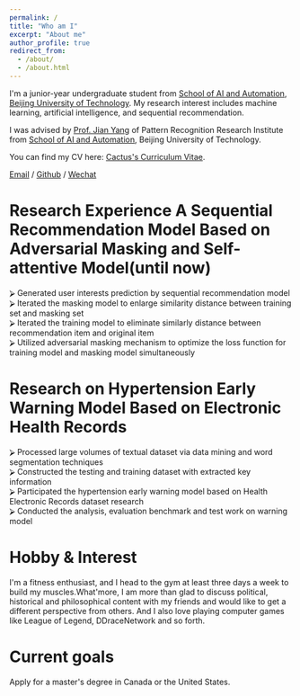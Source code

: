 ```yaml
---
permalink: /
title: "Who am I"
excerpt: "About me"
author_profile: true
redirect_from: 
  - /about/
  - /about.html
---
```


I'm a junior-year undergraduate student from [School of AI and Automation](https://xxxb.bjut.edu.cn/szdw/jsjs1/rgznyzdhx.htm), [Beijing University of Technology](https://www.bjut.edu.cn/). My research interest includes machine learning, artificial intelligence, and sequential recommendation.

 I was advised by [Prof. Jian Yang](https://xxxb.bjut.edu.cn/info/1403/2486.htm) of Pattern Recognition Research Institute from [School of AI and Automation](https://xxxb.bjut.edu.cn/szdw/jsjs1/rgznyzdhx.htm), Beijing University of Technology.

You can find my CV here: [Cactus's Curriculum Vitae](../assets/RongZheng_Xiang_CV.pdf).

[Email](mailto:xiangrongzheng@emails.bjut.edu.cn) / [Github](https://github.com/Cactus0501) / [Wechat](../images/wechat.jpg)



Research Experience
A Sequential Recommendation Model Based on Adversarial Masking and Self-attentive Model(until now)
======
⮚	Generated user interests prediction by sequential recommendation model                                                                                
⮚	Iterated the masking model to enlarge similarity distance between training set and masking set                                                                                                       
⮚	Iterated the training model to eliminate similarly distance between recommendation item and original item                                                                                           
⮚	Utilized adversarial masking mechanism to optimize the loss function for training model and masking model simultaneously                                                                                    

Research on Hypertension Early Warning Model Based on Electronic Health Records
======
⮚	Processed large volumes of textual dataset via data mining and word segmentation techniques                                                                                          
⮚	Constructed the testing and training dataset with extracted key information                                                                                                            
⮚	Participated the hypertension early warning model based on Health Electronic Records dataset research                                                                             
⮚	Conducted the analysis, evaluation benchmark and test work on warning model                                                                                 



Hobby & Interest
======
I'm a fitness enthusiast, and I head to the gym at least three days a week to build my muscles.What'more, I am more than glad to discuss political, historical and philosophical content with my friends and would like to get a different perspective from others. And I also love playing computer games like League of Legend, DDraceNetwork and so forth.

Current goals
======
Apply for a master's degree in Canada or the United States.
